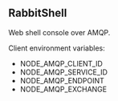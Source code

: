 ## RabbitShell
Web shell console over AMQP.


Client environment variables:

* NODE_AMQP_CLIENT_ID
* NODE_AMQP_SERVICE_ID
* NODE_AMQP_ENDPOINT
* NODE_AMQP_EXCHANGE
